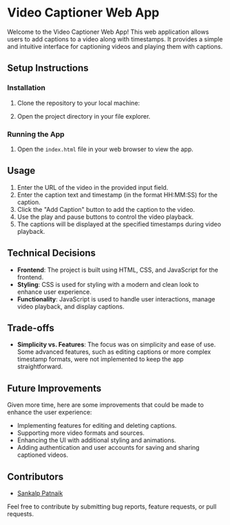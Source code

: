# Video Captioner Web App

Welcome to the Video Captioner Web App! This web application allows users to add captions to a video along with timestamps. It provides a simple and intuitive interface for captioning videos and playing them with captions.

## Setup Instructions

### Installation

1. Clone the repository to your local machine:


2. Open the project directory in your file explorer.

### Running the App

1. Open the `index.html` file in your web browser to view the app.

## Usage

1. Enter the URL of the video in the provided input field.
2. Enter the caption text and timestamp (in the format HH:MM:SS) for the caption.
3. Click the "Add Caption" button to add the caption to the video.
4. Use the play and pause buttons to control the video playback.
5. The captions will be displayed at the specified timestamps during video playback.

## Technical Decisions

- **Frontend**: The project is built using HTML, CSS, and JavaScript for the frontend.
- **Styling**: CSS is used for styling with a modern and clean look to enhance user experience.
- **Functionality**: JavaScript is used to handle user interactions, manage video playback, and display captions.

## Trade-offs

- **Simplicity vs. Features**: The focus was on simplicity and ease of use. Some advanced features, such as editing captions or more complex timestamp formats, were not implemented to keep the app straightforward.

## Future Improvements

Given more time, here are some improvements that could be made to enhance the user experience:

- Implementing features for editing and deleting captions.
- Supporting more video formats and sources.
- Enhancing the UI with additional styling and animations.
- Adding authentication and user accounts for saving and sharing captioned videos.

## Contributors

- [Sankalp Patnaik](https://github.com/sankalp-patnaik)

Feel free to contribute by submitting bug reports, feature requests, or pull requests.

